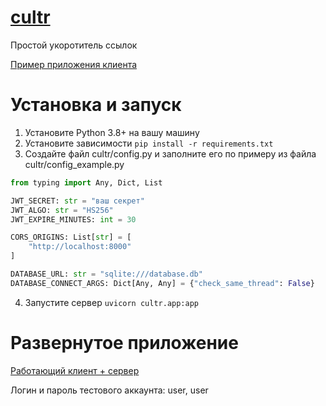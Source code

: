 # [cultr](https://trixis.xyz)
Простой укоротитель ссылок

[Пример приложения клиента](https://github.com/TrixiS/cultr_frontend)

# Установка и запуск
1. Установите Python 3.8+ на вашу машину
2. Установите зависимости `pip install -r requirements.txt`
3. Создайте файл cultr/config.py и заполните его по примеру из файла cultr/config_example.py
```Python
from typing import Any, Dict, List

JWT_SECRET: str = "ваш секрет"
JWT_ALGO: str = "HS256"
JWT_EXPIRE_MINUTES: int = 30

CORS_ORIGINS: List[str] = [
    "http://localhost:8000"
]

DATABASE_URL: str = "sqlite:///database.db"
DATABASE_CONNECT_ARGS: Dict[Any, Any] = {"check_same_thread": False}
```
4. Запустите сервер `uvicorn cultr.app:app`

# Развернутое приложение
[Работающий клиент + сервер](https://trixis.xyz)

Логин и пароль тестового аккаунта: user, user
